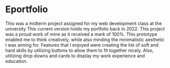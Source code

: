 # Eportfolio
This was a midterm project assigned for my web development class at the university
This current version holds my portfolio back in 2022.
This project was a proud work of mine as it received a mark of 100%.
This prototype enabled me to think creatively, while also minding the minimalistic aesthetic I was aiming for.
Features that I enjoyed were creating the list of soft and hard skills by utilizing buttons to allow them to fit together nicely. Also, utilizing drop downs and cards to display my work experience and education.

